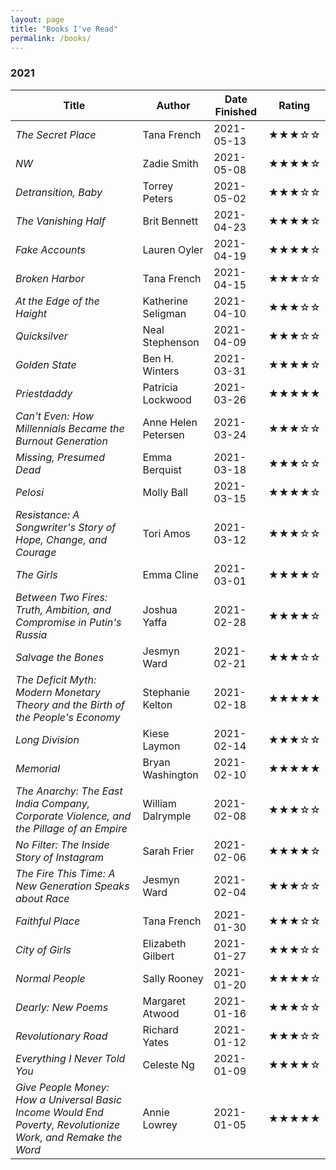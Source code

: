 ```yaml
---
layout: page
title: "Books I've Read"
permalink: /books/
---
```

### 2021

| Title | Author | Date Finished | Rating |
| ----- | ------ | ------------- | ------ |
| *The Secret Place* | Tana French | 2021-05-13 | ★★★☆☆ |
| *NW* | Zadie Smith | 2021-05-08 | ★★★★☆
| *Detransition, Baby* | Torrey Peters | 2021-05-02 | ★★★☆☆ |
| *The Vanishing Half* | Brit Bennett | 2021-04-23 | ★★★★☆ |
| *Fake Accounts* | Lauren Oyler | 2021-04-19 | ★★★★☆ |
| *Broken Harbor* | Tana French | 2021-04-15 | ★★★☆☆ |
| *At the Edge of the Haight* | Katherine Seligman | 2021-04-10 | ★★★☆☆ |
| *Quicksilver* | Neal Stephenson | 2021-04-09 | ★★★☆☆
| *Golden State* | Ben H. Winters | 2021-03-31 | ★★★★☆ |
| *Priestdaddy* | Patricia Lockwood | 2021-03-26 | ★★★★★ |
| *Can't Even: How Millennials Became the Burnout Generation* | Anne Helen Petersen | 2021-03-24 | ★★★☆☆ | 
| *Missing, Presumed Dead* | Emma Berquist | 2021-03-18 | ★★★☆☆ |
| *Pelosi* | Molly Ball | 2021-03-15 | ★★★★☆ |
| *Resistance: A Songwriter's Story of Hope, Change, and Courage* | Tori Amos | 2021-03-12 | ★★★☆☆ |
| *The Girls* | Emma Cline | 2021-03-01 | ★★★★☆ |
| *Between Two Fires: Truth, Ambition, and Compromise in Putin's Russia* | Joshua Yaffa | 2021-02-28 | ★★★★☆ |
| *Salvage the Bones* | Jesmyn Ward | 2021-02-21 | ★★★☆☆ |
| *The Deficit Myth: Modern Monetary Theory and the Birth of the People's Economy* | Stephanie Kelton | 2021-02-18 | ★★★★★ |
| *Long Division* | Kiese Laymon | 2021-02-14 | ★★★☆☆ |
| *Memorial* | Bryan Washington | 2021-02-10 | ★★★★★ |
| *The Anarchy: The East India Company, Corporate Violence, and the Pillage of an Empire* | William Dalrymple | 2021-02-08 | ★★★☆☆ |
| *No Filter: The Inside Story of Instagram* | Sarah Frier | 2021-02-06 | ★★★★☆ |
| *The Fire This Time: A New Generation Speaks about Race*  | Jesmyn Ward | 2021-02-04 | ★★★☆☆ |
| *Faithful Place* | Tana French | 2021-01-30 | ★★★☆☆ |
| *City of Girls* | Elizabeth Gilbert | 2021-01-27 | ★★★☆☆ |
| *Normal People* | Sally Rooney | 2021-01-20 | ★★★★☆ |
| *Dearly: New Poems* | Margaret Atwood | 2021-01-16 | ★★★☆☆ |
| *Revolutionary Road* | Richard Yates | 2021-01-12 | ★★★☆☆ |
| *Everything I Never Told You* | Celeste Ng | 2021-01-09 | ★★★★☆ |
| *Give People Money: How a Universal Basic Income Would End Poverty, Revolutionize Work, and Remake the Word* | Annie Lowrey | 2021-01-05 | ★★★★★ |
